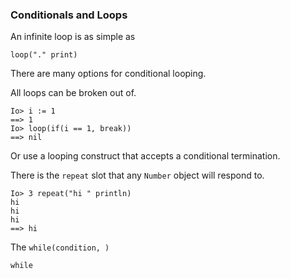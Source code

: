 ### Conditionals and Loops

An infinite loop is as simple as
```io
loop("." print)
```

There are many options for conditional looping.

All loops can be broken out of.
```io
Io> i := 1
==> 1
Io> loop(if(i == 1, break))
==> nil
```

Or use a looping construct that accepts a conditional termination.

There is the `repeat` slot that any `Number` object will respond to.
```io
Io> 3 repeat("hi " println)
hi
hi
hi
==> hi
```

The `while(condition, )`

```io
while
```

